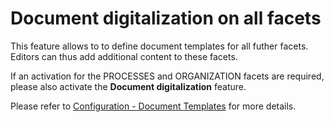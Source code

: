 # Document digitalization on all facets

This feature allows to to define document templates for all futher facets. Editors can thus add additional content to these facets.

If an activation for the PROCESSES and ORGANIZATION facets are required, please also activate the __Document digitalization__ feature.

Please refer to [Configuration - Document Templates](https://docs.symbioworld.com/admin/administration/storage-configuration/storage-configuration/) for more details.
